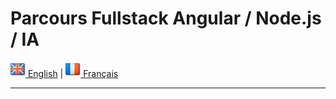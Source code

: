 
# **Parcours Fullstack Angular / Node.js / IA**

[![English](./ui/version-en.png) English](./README.en.md) | [![Français](./ui/version-fr.png) Français](./README.md)


---

